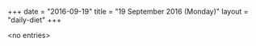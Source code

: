 +++
date = "2016-09-19"
title = "19 September 2016 (Monday)"
layout = "daily-diet"
+++

<p>&lt;no entries&gt;</p>